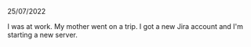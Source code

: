 25/07/2022

I was at work. My mother went on a trip. I got a new Jira account and I'm starting a new server.